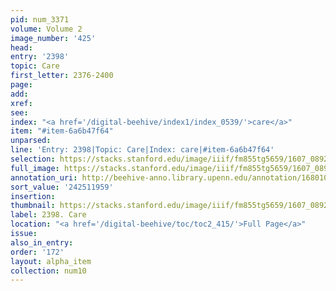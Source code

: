 ```yaml
---
pid: num_3371
volume: Volume 2
image_number: '425'
head:
entry: '2398'
topic: Care
first_letter: 2376-2400
page:
add:
xref:
see:
index: "<a href='/digital-beehive/index1/index_0539/'>care</a>"
item: "#item-6a6b47f64"
unparsed:
line: 'Entry: 2398|Topic: Care|Index: care|#item-6a6b47f64'
selection: https://stacks.stanford.edu/image/iiif/fm855tg5659/1607_0892/503,1959,2830,419/full/0/default.jpg
full_image: https://stacks.stanford.edu/image/iiif/fm855tg5659/1607_0892/full/full/0/default.jpg
annotation_uri: http://beehive-anno.library.upenn.edu/annotation/1680109699095
sort_value: '242511959'
insertion:
thumbnail: https://stacks.stanford.edu/image/iiif/fm855tg5659/1607_0892/503,1959,600,180/250,/0/default.jpg
label: 2398. Care
location: "<a href='/digital-beehive/toc/toc2_415/'>Full Page</a>"
issue:
also_in_entry:
order: '172'
layout: alpha_item
collection: num10
---
```

